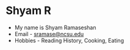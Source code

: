 # Shyam R

- My name is Shyam Ramaseshan
- Email - sramase@ncsu.edu
- Hobbies - Reading History, Cooking, Eating


